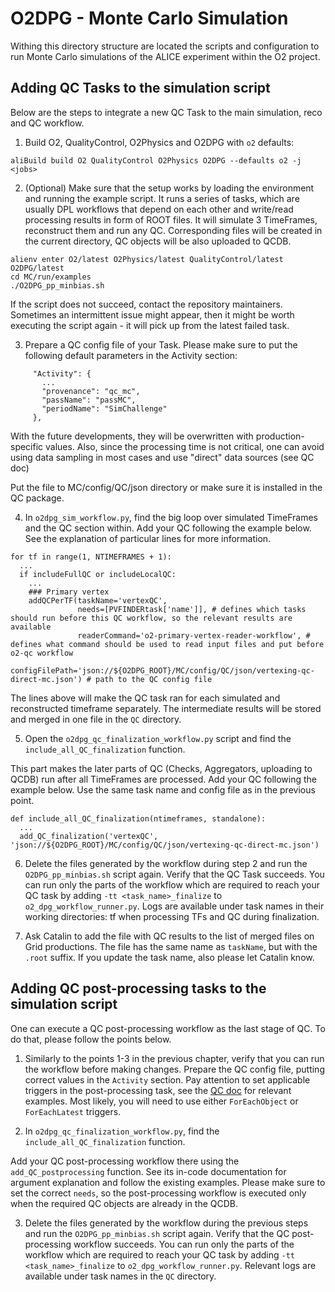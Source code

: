 # O2DPG - Monte Carlo Simulation

Withing this directory structure are located the scripts and configuration to run Monte Carlo simulations of the ALICE experiment within the O2 project.

## Adding QC Tasks to the simulation script

Below are the steps to integrate a new QC Task to the main simulation, reco and QC workflow.

1. Build O2, QualityControl, O2Physics and O2DPG with `o2` defaults:
```
aliBuild build O2 QualityControl O2Physics O2DPG --defaults o2 -j <jobs>
```

2. (Optional) Make sure that the setup works by loading the environment and running the example script.
It runs a series of tasks, which are usually DPL workflows that depend on each other and write/read processing results in form of ROOT files.
It will simulate 3 TimeFrames, reconstruct them and run any QC.
Corresponding files will be created in the current directory, QC objects will be also uploaded to QCDB. 
```
alienv enter O2/latest O2Physics/latest QualityControl/latest O2DPG/latest
cd MC/run/examples
./O2DPG_pp_minbias.sh
```
If the script does not succeed, contact the repository maintainers.
Sometimes an intermittent issue might appear, then it might be worth executing the script again - it will pick up from the latest failed task.

3. Prepare a QC config file of your Task.
Please make sure to put the following default parameters in the Activity section:
```
     "Activity": {
       ...
       "provenance": "qc_mc",
       "passName": "passMC",
       "periodName": "SimChallenge"
     },

```
With the future developments, they will be overwritten with production-specific values.
Also, since the processing time is not critical, one can avoid using data sampling in most cases and use "direct" data sources (see QC doc)

Put the file to MC/config/QC/json directory or make sure it is installed in the QC package.

4. In `o2dpg_sim_workflow.py`, find the big loop over simulated TimeFrames and the QC section within.
Add your QC following the example below.
See the explanation of particular lines for more information.
```
for tf in range(1, NTIMEFRAMES + 1):
  ...
  if includeFullQC or includeLocalQC:
    ...
    ### Primary vertex
    addQCPerTF(taskName='vertexQC',
               needs=[PVFINDERtask['name']], # defines which tasks should run before this QC workflow, so the relevant results are available
               readerCommand='o2-primary-vertex-reader-workflow', # defines what command should be used to read input files and put before o2-qc workflow
               configFilePath='json://${O2DPG_ROOT}/MC/config/QC/json/vertexing-qc-direct-mc.json') # path to the QC config file
```
The lines above will make the QC task ran for each simulated and reconstructed timeframe separately.
The intermediate results will be stored and merged in one file in the `QC` directory.

5. Open the `o2dpg_qc_finalization_workflow.py` script and find the `include_all_QC_finalization` function.

This part makes the later parts of QC (Checks, Aggregators, uploading to QCDB) run after all TimeFrames are processed.
Add your QC following the example below. Use the same task name and config file as in the previous point.
```
def include_all_QC_finalization(ntimeframes, standalone):
  ...
  add_QC_finalization('vertexQC', 'json://${O2DPG_ROOT}/MC/config/QC/json/vertexing-qc-direct-mc.json')

```

6. Delete the files generated by the workflow during step 2 and run the `O2DPG_pp_minbias.sh` script again.
Verify that the QC Task succeeds.
You can run only the parts of the workflow which are required to reach your QC task by adding `-tt <task_name>_finalize` to `o2_dpg_workflow_runner.py`.
Logs are available under task names in their working directories: tf<n> when processing TFs and QC during finalization.

7. Ask Catalin to add the file with QC results to the list of merged files on Grid productions. The file has the same name as `taskName`, but with the `.root` suffix. If you update the task name, also please let Catalin know.

## Adding QC post-processing tasks to the simulation script

One can execute a QC post-processing workflow as the last stage of QC.
To do that, please follow the points below.

1. Similarly to the points 1-3 in the previous chapter, verify that you can run the workflow before making changes.
Prepare the QC config file, putting correct values in the `Activity` section.
Pay attention to set applicable triggers in the post-processing task, see the [QC doc](https://github.com/AliceO2Group/QualityControl/blob/master/doc/PostProcessing.md#more-examples) for relevant examples.
Most likely, you will need to use either `ForEachObject` or `ForEachLatest` triggers.

2. In `o2dpg_qc_finalization_workflow.py`, find the `include_all_QC_finalization` function.

Add your QC post-processing workflow there using the `add_QC_postprocessing` function.
See its in-code documentation for argument explanation and follow the existing examples.
Please make sure to set the correct `needs`, so the post-processing workflow is executed only when the required QC objects are already in the QCDB.

3. Delete the files generated by the workflow during the previous steps and run the `O2DPG_pp_minbias.sh` script again.
Verify that the QC post-processing workflow succeeds.
You can run only the parts of the workflow which are required to reach your QC task by adding `-tt <task_name>_finalize` to `o2_dpg_workflow_runner.py`.
Relevant logs are available under task names in the `QC` directory.

